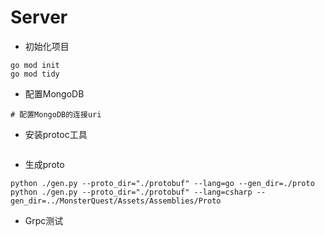 # Server

- 初始化项目
```shell
go mod init
go mod tidy
```

- 配置MongoDB

```shell
# 配置MongoDB的连接uri
```

- 安装protoc工具
```shell

```
  

- 生成proto
```shell
python ./gen.py --proto_dir="./protobuf" --lang=go --gen_dir=./proto
python ./gen.py --proto_dir="./protobuf" --lang=csharp --gen_dir=../MonsterQuest/Assets/Assemblies/Proto
```

- Grpc测试
```text

```

